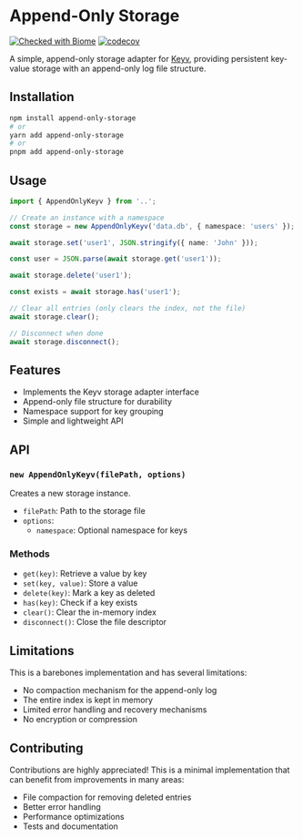 # Append-Only Storage
[![Checked with Biome](https://img.shields.io/badge/Checked_with-Biome-60a5fa?style=flat&logo=biome)](https://biomejs.dev) [![codecov](https://codecov.io/github/DanieleFedeli/append-only-db/branch/main/graph/badge.svg?token=dz2usCjEIy)](https://codecov.io/github/DanieleFedeli/append-only-db)

A simple, append-only storage adapter for [Keyv](https://github.com/jaredwray/keyv), providing persistent key-value storage with an append-only log file structure.

## Installation

```bash
npm install append-only-storage
# or
yarn add append-only-storage
# or
pnpm add append-only-storage
```

## Usage

```ts
import { AppendOnlyKeyv } from '..';

// Create an instance with a namespace
const storage = new AppendOnlyKeyv('data.db', { namespace: 'users' });

await storage.set('user1', JSON.stringify({ name: 'John' }));

const user = JSON.parse(await storage.get('user1'));

await storage.delete('user1');

const exists = await storage.has('user1');

// Clear all entries (only clears the index, not the file)
await storage.clear();

// Disconnect when done
await storage.disconnect();
```

## Features

- Implements the Keyv storage adapter interface
- Append-only file structure for durability
- Namespace support for key grouping
- Simple and lightweight API

## API

### `new AppendOnlyKeyv(filePath, options)`

Creates a new storage instance.

- `filePath`: Path to the storage file
- `options`:
  - `namespace`: Optional namespace for keys

### Methods

- `get(key)`: Retrieve a value by key
- `set(key, value)`: Store a value
- `delete(key)`: Mark a key as deleted
- `has(key)`: Check if a key exists
- `clear()`: Clear the in-memory index
- `disconnect()`: Close the file descriptor

## Limitations

This is a barebones implementation and has several limitations:

- No compaction mechanism for the append-only log
- The entire index is kept in memory
- Limited error handling and recovery mechanisms
- No encryption or compression

## Contributing

Contributions are highly appreciated! This is a minimal implementation that can benefit from improvements in many areas:

- File compaction for removing deleted entries
- Better error handling
- Performance optimizations
- Tests and documentation

